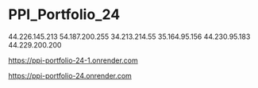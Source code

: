 # PPI_Portfolio_24

44.226.145.213
54.187.200.255
34.213.214.55
35.164.95.156
44.230.95.183
44.229.200.200

https://ppi-portfolio-24-1.onrender.com

https://ppi-portfolio-24.onrender.com
